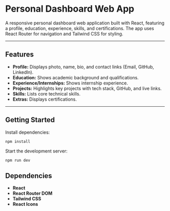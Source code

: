 # Personal Dashboard Web App

A responsive personal dashboard web application built with React, featuring a profile, education, experience, skills, and certifications. The app uses React Router for navigation and Tailwind CSS for styling.

---

## Features

- **Profile:** Displays photo, name, bio, and contact links (Email, GitHub, LinkedIn).
- **Education:** Shows academic background and qualifications.
- **Experience/Internships:** Shows internship experience.
- **Projects:** Highlights key projects with tech stack, GitHub, and live links.
- **Skills:** Lists core technical skills.
- **Extras:** Displays certifications.

---


## Getting Started

Install dependencies:
```
npm install
```

Start the development server:
```
npm run dev
```

## Dependencies

- **React**
- **React Router DOM** 
- **Tailwind CSS** 
- **React Icons** 
